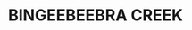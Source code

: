 ---
lastmod: '2025-04-06T06:05:20+00:00'
latitude: -28.80763607
layout: suburb
longitude: 152.7783733
postcode: '2469'
state: NSW
title: BINGEEBEEBRA CREEK
url: /nsw/bingeebeebra-creek/
---